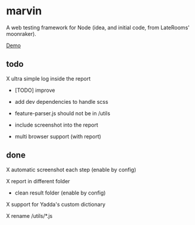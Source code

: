 # marvin

A web testing framework for Node (idea, and initial code, from LateRooms' moonraker).

[Demo](https://github.com/brunoscopelliti/marvin-demo)


## todo

X ultra simple log inside the report
  
  + [TODO] improve 

* add dev dependencies to handle scss

* feature-parser.js should not be in /utils

* include screenshot into the report

* multi browser support (with report)


## done

X automatic screenshot each step (enable by config)

X report in different folder

  + clean result folder (enable by config)

X support for Yadda's custom dictionary

X rename /utils/*.js